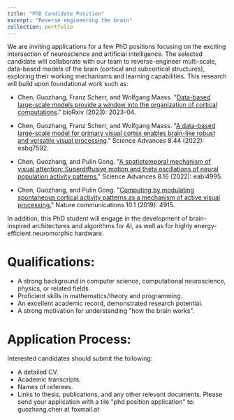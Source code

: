 ```yaml
---
title: "PhD Candidate Position"
excerpt: "Reverse engineering the brain"
collection: portfolio
---
```


We are inviting applications for a few PhD positions focusing on the exciting intersection of neuroscience and artificial intelligence. The selected candidate will collaborate with our team to reverse-engineer multi-scale, data-based models of the brain (cortical and subcortical structures), exploring their working mechanisms and learning capabilities. This research will build upon foundational work such as:

- Chen, Guozhang, Franz Scherr, and Wolfgang Maass. "[Data-based large-scale models provide a window into the organization of cortical computations](https://www.biorxiv.org/content/10.1101/2023.04.28.538662v3.abstract)." bioRxiv (2023): 2023-04.

- Chen, Guozhang, Franz Scherr, and Wolfgang Maass. "[A data-based large-scale model for primary visual cortex enables brain-like robust and versatile visual processing](https://www.science.org/doi/full/10.1126/sciadv.abq7592)." Science Advances 8.44 (2022): eabq7592.

- Chen, Guozhang, and Pulin Gong. "[A spatiotemporal mechanism of visual attention: Superdiffusive motion and theta oscillations of neural population activity patterns.](https://www.science.org/doi/full/10.1126/sciadv.abl4995)" Science Advances 8.16 (2022): eabl4995.

- Chen, Guozhang, and Pulin Gong. "[Computing by modulating spontaneous cortical activity patterns as a mechanism of active visual processing.](https://www.nature.com/articles/s41467-019-12918-8)" Nature communications 10.1 (2019): 4915.

In addition, this PhD student will engage in the development of brain-inspired architectures and algorithms for AI, as well as for highly energy-efficient neuromorphic hardware.

# Qualifications:

- A strong background in computer science, computational neuroscience, physics, or related fields.
- Proficient skills in mathematics/theory and programming.
- An excellent academic record, demonstrated research potential.
- A strong motivation for understanding "how the brain works".

# Application Process:

Interested candidates should submit the following:
- A detailed CV.
- Academic transcripts.
- Names of referees.
- Links to thesis, publications, and any other relevant documents.
Please send your application with a tile "phd position application" to: guozhang.chen at foxmail.at
